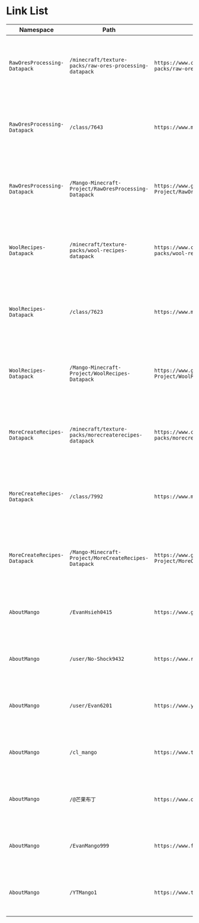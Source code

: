 # Link List

| Namespace |   Path    | Original URL | Transfer URL |
|-----------|-----------|--------------|--------------|
| `RawOresProcessing-Datapack` | `/minecraft/texture-packs/raw-ores-processing-datapack` | `https://www.curseforge.com/minecraft/texture-packs/raw-ores-processing-datapack` | [https://mango-services.github.io/src/re-directed/RawOresProcessing-Datapack/curseforge](https://mango-services.github.io/src/re-directed/RawOresProcessing-Datapack/curseforge) |
| `RawOresProcessing-Datapack` | `/class/7643` | `https://www.mcmod.cn/class/7643` | [https://mango-services.github.io/src/re-directed/RawOresProcessing-Datapack/mcmod](https://mango-services.github.io/src/re-directed/RawOresProcessing-Datapack/mcmod) |
| `RawOresProcessing-Datapack` | `/Mango-Minecraft-Project/RawOresProcessing-Datapack` | `https://www.github.com/Mango-Minecraft-Project/RawOresProcessing-Datapack` | [https://mango-services.github.io/src/re-directed/RawOresProcessing-Datapack/github](https://mango-services.github.io/src/re-directed/RawOresProcessing-Datapack/github) |
| `WoolRecipes-Datapack` | `/minecraft/texture-packs/wool-recipes-datapack` | `https://www.curseforge.com/minecraft/texture-packs/wool-recipes-datapack` | [https://mango-services.github.io/src/re-directed/WoolRecipes-Datapack/curseforge](https://mango-services.github.io/src/re-directed/WoolRecipes-Datapack/curseforge) |
| `WoolRecipes-Datapack` | `/class/7623` | `https://www.mcmod.cn/class/7623` | [https://mango-services.github.io/src/re-directed/WoolRecipes-Datapack/mcmod](https://mango-services.github.io/src/re-directed/WoolRecipes-Datapack/mcmod) |
| `WoolRecipes-Datapack` | `/Mango-Minecraft-Project/WoolRecipes-Datapack` | `https://www.github.com/Mango-Minecraft-Project/WoolRecipes-Datapack` | [https://mango-services.github.io/src/re-directed/WoolRecipes-Datapack/github](https://mango-services.github.io/src/re-directed/WoolRecipes-Datapack/github) |
| `MoreCreateRecipes-Datapack` | `/minecraft/texture-packs/morecreaterecipes-datapack` | `https://www.curseforge.com/minecraft/texture-packs/morecreaterecipes-datapack` | [https://mango-services.github.io/src/re-directed/MoreCreateRecipes-Datapack/curseforge](https://mango-services.github.io/src/re-directed/MoreCreateRecipes-Datapack/curseforge) |
| `MoreCreateRecipes-Datapack` | `/class/7992` | `https://www.mcmod.cn/class/7992` | [https://mango-services.github.io/src/re-directed/MoreCreateRecipes-Datapack/mcmod](https://mango-services.github.io/src/re-directed/MoreCreateRecipes-Datapack/mcmod) |
| `MoreCreateRecipes-Datapack` | `/Mango-Minecraft-Project/MoreCreateRecipes-Datapack` | `https://www.github.com/Mango-Minecraft-Project/MoreCreateRecipes-Datapack` | [https://mango-services.github.io/src/re-directed/MoreCreateRecipes-Datapack/github](https://mango-services.github.io/src/re-directed/MoreCreateRecipes-Datapack/github) |
| `AboutMango` | `/EvanHsieh0415` | `https://www.github.com/EvanHsieh0415` | [https://mango-services.github.io/src/re-directed/AboutMango/github](https://mango-services.github.io/src/re-directed/AboutMango/github) |
| `AboutMango` | `/user/No-Shock9432` | `https://www.reddit.com/user/No-Shock9432` | [https://mango-services.github.io/src/re-directed/AboutMango/reddit](https://mango-services.github.io/src/re-directed/AboutMango/reddit) |
| `AboutMango` | `/user/Evan6201` | `https://www.youtube.com/user/Evan6201` | [https://mango-services.github.io/src/re-directed/AboutMango/youtube](https://mango-services.github.io/src/re-directed/AboutMango/youtube) |
| `AboutMango` | `/cl_mango` | `https://www.twitch.tv/cl_mango` | [https://mango-services.github.io/src/re-directed/AboutMango/twitch](https://mango-services.github.io/src/re-directed/AboutMango/twitch) |
| `AboutMango` | `/@芒果布丁` | `https://www.odysee.com/@芒果布丁` | [https://mango-services.github.io/src/re-directed/AboutMango/odysee](https://mango-services.github.io/src/re-directed/AboutMango/odysee) |
| `AboutMango` | `/EvanMango999` | `https://www.facebook.com/EvanMango999` | [https://mango-services.github.io/src/re-directed/AboutMango/facebook](https://mango-services.github.io/src/re-directed/AboutMango/facebook) |
| `AboutMango` | `/YTMango1` | `https://www.twitter.com/YTMango1` | [https://mango-services.github.io/src/re-directed/AboutMango/twitter](https://mango-services.github.io/src/re-directed/AboutMango/twitter) |